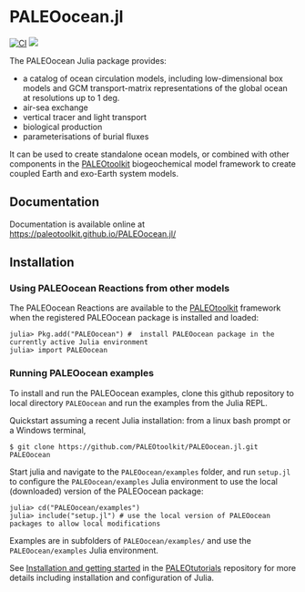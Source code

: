 # PALEOocean.jl

[![CI](https://github.com/PALEOtoolkit/PALEOocean.jl/actions/workflows/CI.yml/badge.svg)](https://github.com/PALEOtoolkit/PALEOocean.jl/actions/workflows/CI.yml)
[![](https://img.shields.io/badge/docs-dev-blue.svg)](https://PALEOtoolkit.github.io/PALEOocean.jl/dev)

The PALEOocean Julia package provides:
- a catalog of ocean circulation models, including low-dimensional box models and GCM transport-matrix representations of the global ocean at resolutions up to 1 deg.
- air-sea exchange
- vertical tracer and light transport
- biological production
- parameterisations of burial fluxes

It can be used to create standalone ocean models, or combined with other components in the [PALEOtoolkit](https://github.com/PALEOtoolkit) biogeochemical model framework to create coupled Earth and exo-Earth system models.

## Documentation

Documentation is available online at https://paleotoolkit.github.io/PALEOocean.jl/

## Installation

### Using PALEOocean Reactions from other models

The PALEOocean Reactions are available to the [PALEOtoolkit](https://github.com/PALEOtoolkit) framework when the registered PALEOocean package is installed and loaded:

    julia> Pkg.add("PALEOocean") #  install PALEOocean package in the currently active Julia environment
    julia> import PALEOocean

### Running PALEOocean examples

To install and run the PALEOocean examples, clone this github repository to local directory `PALEOocean` and run the examples from the Julia REPL.

Quickstart assuming a recent Julia installation: from a linux bash prompt or a Windows terminal,

    $ git clone https://github.com/PALEOtoolkit/PALEOocean.jl.git PALEOocean

Start julia and navigate to the `PALEOocean/examples` folder, and run `setup.jl` to configure the `PALEOocean/examples`
Julia environment to use the local (downloaded) version of the PALEOocean package:

    julia> cd("PALEOocean/examples")
    julia> include("setup.jl") # use the local version of PALEOocean packages to allow local modifications
   
Examples are in subfolders of `PALEOocean/examples/` and use the `PALEOocean/examples` Julia environment.

See [Installation and getting started](https://paleotoolkit.github.io/PALEOtutorials.jl/dev/ExampleInstallConfig/)
in the [PALEOtutorials](https://github.com/PALEOtoolkit/PALEOtutorials.jl) repository for more details including installation and configuration of Julia.
